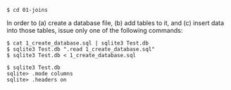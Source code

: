 ```
$ cd 01-joins
```

In order to (a) create a database file,
(b) add tables to it, and (c) insert data into those tables,
issue only one of the following commands:
```
$ cat 1_create_database.sql | sqlite3 Test.db
$ sqlite3 Test.db ".read 1_create_database.sql"
$ sqlite3 Test.db < 1_create_database.sql
```

```
$ sqlite3 Test.db
sqlite> .mode columns
sqlite> .headers on
```